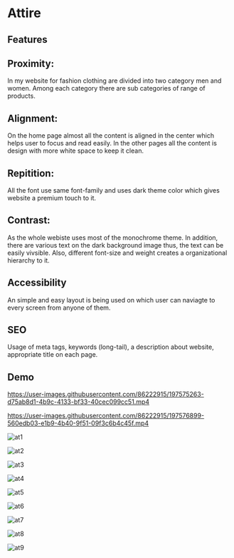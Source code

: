 # Attire

## Features

## Proximity:
In my website for fashion clothing are divided into two category men and women. Among each category there are sub categories of range of products.
## Alignment:
On the home page almost all the content is aligned in the center which helps user to focus and read easily. In the other pages all the content is design with more white space to keep it clean.
## Repitition:
All the font use same font-family and uses dark theme color which gives website a premium touch to it.
## Contrast:
As the whole webiste uses most of the monochrome theme. In addition, there are various text on the dark background image thus, the text can be easily vivsible. Also, different font-size and weight creates a organizational hierarchy to it.
## Accessibility
An simple and easy layout is being used on which user can naviagte to every screen from anyone of them.
## SEO
Usage of meta tags, keywords (long-tail), a description about website, appropriate title on each page.

## Demo

https://user-images.githubusercontent.com/86222915/197575263-d75ab8d1-4b9c-4133-bf33-40cec099cc51.mp4





https://user-images.githubusercontent.com/86222915/197576899-560edb03-e1b9-4b40-9f51-09f3c6b4c45f.mp4





![at1](https://user-images.githubusercontent.com/86222915/197359710-b573aa7b-70f6-4a92-9967-b305976cf085.PNG)

![at2](https://user-images.githubusercontent.com/86222915/197359714-b6305e90-333e-452c-8aaa-70b292c9b606.PNG)

![at3](https://user-images.githubusercontent.com/86222915/197359719-362d92ff-d2e3-43f4-947a-f3c6f21b0013.PNG)

![at4](https://user-images.githubusercontent.com/86222915/197359722-2a675891-4b5d-44c6-ada4-51caba6fe3db.PNG)

![at5](https://user-images.githubusercontent.com/86222915/197359727-6574b577-7dda-4b04-bc7c-db6559e46747.PNG)

![at6](https://user-images.githubusercontent.com/86222915/197359732-b5fcf38a-2394-4637-b9d6-18d06dcf3a94.PNG)

![at7](https://user-images.githubusercontent.com/86222915/197359741-f915cc66-42a3-46e4-9464-f636f7d02afc.PNG)

![at8](https://user-images.githubusercontent.com/86222915/197359748-719d1237-9f41-4d91-b757-61443e1b4612.PNG)

![at9](https://user-images.githubusercontent.com/86222915/197359749-64b685a8-519c-449c-b6ad-0fc63b3f0f3a.PNG)
